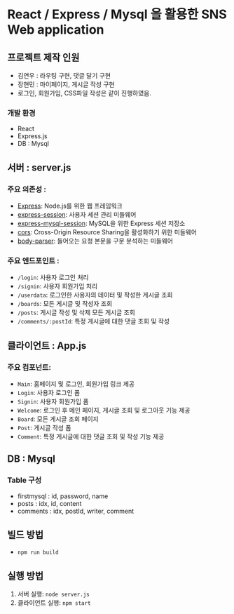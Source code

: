 # React / Express / Mysql 을 활용한 SNS Web application

## 프로젝트 제작 인원
- 김연우 : 라우팅 구현, 댓글 달기 구현
- 장현민 : 마이페이지, 게시글 작성 구현
- 로그인, 회원가임, CSS파일 작성은 같이 진행하였음.

### 개발 환경

- React
- Express.js
- DB : Mysql

## 서버 : server.js

### 주요 의존성 : 
- [Express](https://expressjs.com/): Node.js를 위한 웹 프레임워크
- [express-session](https://www.npmjs.com/package/express-session): 사용자 세션 관리 미들웨어
- [express-mysql-session](https://www.npmjs.com/package/express-mysql-session): MySQL을 위한 Express 세션 저장소
- [cors](https://www.npmjs.com/package/cors): Cross-Origin Resource Sharing을 활성화하기 위한 미들웨어
- [body-parser](https://www.npmjs.com/package/body-parser): 들어오는 요청 본문을 구문 분석하는 미들웨어

### 주요 엔드포인트 :

- `/login`: 사용자 로그인 처리
- `/signin`: 사용자 회원가입 처리
- `/userdata`: 로그인한 사용자의 데이터 및 작성한 게시글 조회
- `/boards`: 모든 게시글 및 작성자 조회
- `/posts`: 게시글 작성 및 삭제 모든 게시글 조회
- `/comments/:postId`: 특정 게시글에 대한 댓글 조회 및 작성

## 클라이언트 : App.js

### 주요 컴포넌트:

- `Main`: 홈페이지 및 로그인, 회원가입 링크 제공
- `Login`: 사용자 로그인 폼 
- `Signin`: 사용자 회원가입 폼
- `Welcome`: 로그인 후 메인 페이지, 게시글 조회 및 로그아웃 기능 제공
- `Board`: 모든 게시글 조회 페이지
- `Post`: 게시글 작성 폼
- `Comment`: 특정 게시글에 대한 댓글 조회 및 작성 기능 제공

## DB : Mysql

### Table 구성

- firstmysql : id, password, name
- posts : idx, id, content
- comments : idx, postId, writer, comment

## 빌드 방법

- `npm run build`

## 실행 방법

1. 서버 실행: `node server.js`
2. 클라이언트 실행: `npm start`


